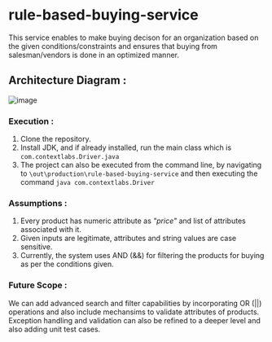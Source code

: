 # rule-based-buying-service

This service enables to make buying decison for an organization based on the given conditions/constraints and ensures that buying from salesman/vendors is done in an optimized manner.

## Architecture Diagram :

![image](https://user-images.githubusercontent.com/30754286/200436208-b16f2c8f-da42-4159-a573-90437ca6b3a1.png)



### Execution :

1. Clone the repository.
2. Install JDK, and if already installed, run the main class which is ```com.contextlabs.Driver.java```
3. The project can also be executed from the command line, by navigating to ```\out\production\rule-based-buying-service``` and then executing the command ```java com.contextlabs.Driver```


### Assumptions :

1. Every product has numeric attribute as *"price"* and list of attributes associated with it.
2. Given inputs are legitimate, attributes and string values are case sensitive.
3. Currently, the system uses AND (&&) for filtering the products for buying as per the conditions given.

### Future Scope :

We can add advanced search and filter capabilities by incorporating OR (||) operations and also include mechansims to validate attributes of products. Exception handling and validation can also be refined to a deeper level and also adding unit test cases. 




